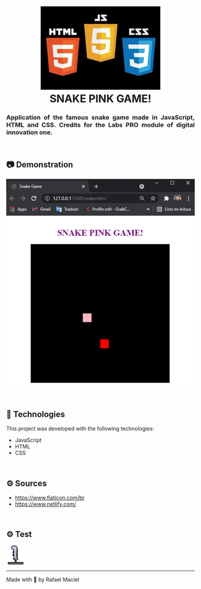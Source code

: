 <h1 align="center">
  <img alt="" title="snake pink game" src=".github/demostration_aplication.png" width="320px" />
  <br>
  SNAKE PINK GAME!
</h1>

<h3 align="justify">
Application of the famous snake game made in JavaScript, HTML and CSS. Credits for the Labs PRO module of digital innovation one.
</h3>

<br>

## 📷 Demonstration

<div align="center" >
  <img src=".github/demostration_aplication.gif">
</div>

<br>

## 🚀 Technologies

This project was developed with the following technologies:

- JavaScript
- HTML
- CSS

<br>

## ⚙ Sources
- https://www.flaticon.com/br
- https://www.netlify.com/

<br>

## ⚙ Test
<a href="https://snake-pink-game.netlify.app" target="_blank">
    <img alt="" title="snake pink game" src=".github/jogar.svg" width="50px" /> 
  </a>

<br>

---

Made with 💜 by Rafael Maciel
